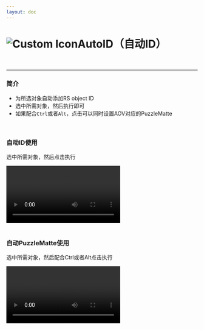 ```yaml
---
layout: doc
---
```

# <span class="h1-icon"><img src="/img/RS-AutoID.webp" alt="Custom Icon"></span>AutoID（自动ID）

<br/>

---

### 简介

- 为所选对象自动添加RS object ID
- 选中所需对象，然后执行即可
- 如果配合`Ctrl`或者`Alt`，点击可以同时设置AOV对应的PuzzleMatte

<br/>


### 自动ID使用
选中所需对象，然后点击执行
<br/>

<video controls>
  <source src="/img/rs-nodesg-2-auto-id-1.webm" type="video/webm">
</video>

<br/>
<br/>

### 自动PuzzleMatte使用
选中所需对象，然后配合Ctrl或者Alt点击执行
<br/>

<video controls>
  <source src="/img/rs-nodesg-2-auto-id-2.webm" type="video/webm">
</video>

<br/>
<br/>